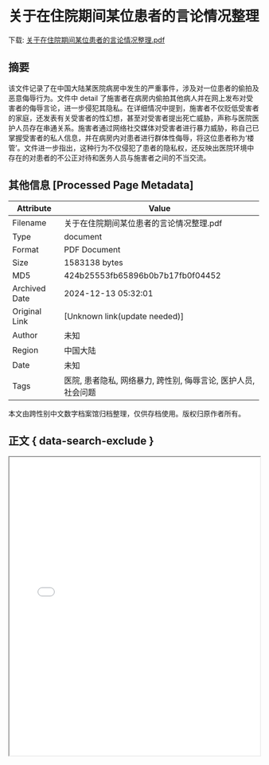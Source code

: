 # 关于在住院期间某位患者的言论情况整理

<!-- tcd_download_link -->
下载: <a href="../关于在住院期间某位患者的言论情况整理.pdf" download>关于在住院期间某位患者的言论情况整理.pdf</a>
<!-- tcd_download_link_end -->

## 摘要

<!-- tcd_abstract -->
该文件记录了在中国大陆某医院病房中发生的严重事件，涉及对一位患者的偷拍及恶意侮辱行为。文件中 detail 了施害者在病房内偷拍其他病人并在网上发布对受害者的侮辱言论，进一步侵犯其隐私。在详细情况中提到，施害者不仅贬低受害者的家庭，还发表有关受害者的性幻想，甚至对受害者提出死亡威胁，声称与医院医护人员存在串通关系。施害者通过网络社交媒体对受害者进行暴力威胁，称自己已掌握受害者的私人信息，并在病房内对患者进行群体性侮辱，将这位患者称为‘楼管’。文件进一步指出，这种行为不仅侵犯了患者的隐私权，还反映出医院环境中存在的对患者的不公正对待和医务人员与施害者之间的不当交流。

<!-- tcd_abstract_end -->

## 其他信息 [Processed Page Metadata]

| Attribute       | Value                                  |
|-----------------|----------------------------------------|
| Filename        | 关于在住院期间某位患者的言论情况整理.pdf                             |
| Type            | document                                 |
| Format          | PDF Document                               |
| Size            | 1583138 bytes                           |
| MD5             | 424b25553fb65896b0b7b17fb0f04452                                  |
| Archived Date   | 2024-12-13 05:32:01                             |
| Original Link   | [Unknown link(update needed)]                         |
| Author          | 未知                               |
| Region          | 中国大陆                               |
| Date            | 未知                                 |
| Tags            | 医院, 患者隐私, 网络暴力, 跨性别, 侮辱言论, 医护人员, 社会问题                                 |

本文由跨性别中文数字档案馆归档整理，仅供存档使用。版权归原作者所有。


## 正文 { data-search-exclude }

<!-- tcd_main_text -->
<iframe src="../关于在住院期间某位患者的言论情况整理.pdf" width="100%" height="600px">
    <p>无法显示PDF，请下载查看。</p>
</iframe>
<!-- tcd_main_text_end -->

